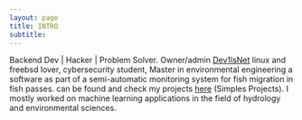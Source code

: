 ```yaml
---
layout: page
title: INTRO
subtitle:
---
```


Backend Dev | Hacker | Problem Solver. Owner/admin [Dev1lsNet](https://dev1ls.online/) linux and freebsd lover, cybersecurity student, Master in environmental engineering a software as part of a semi-automatic monitoring system for fish migration in fish passes. can be found and check my projects [here](http://dev1ls.online) (Simples Projects). I mostly worked on machine learning applications in the field of hydrology and environmental sciences.
